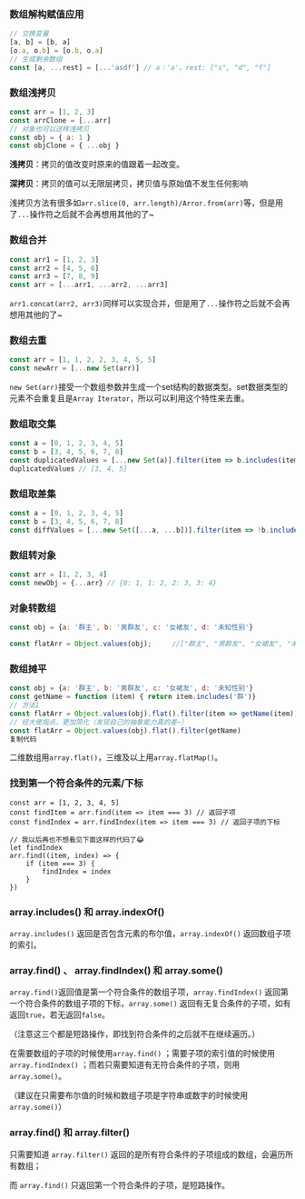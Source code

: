 ### 数组解构赋值应用

```js
// 交换变量
[a, b] = [b, a]
[o.a, o.b] = [o.b, o.a]
// 生成剩余数组
const [a, ...rest] = [...'asdf'] // a：'a'，rest: ["s", "d", "f"]
```

### 数组浅拷贝

```js
const arr = [1, 2, 3]
const arrClone = [...arr]
// 对象也可以这样浅拷贝
const obj = { a: 1 }
const objClone = { ...obj }
```

**浅拷贝**：拷贝的值改变时原来的值跟着一起改变。

**深拷贝**：拷贝的值可以无限层拷贝，拷贝值与原始值不发生任何影响

浅拷贝方法有很多如`arr.slice(0, arr.length)/Arror.from(arr)`等，但是用了`...`操作符之后就不会再想用其他的了~

### 数组合并

```js
const arr1 = [1, 2, 3]
const arr2 = [4, 5, 6]
const arr3 = [7, 8, 9]
const arr = [...arr1, ...arr2, ...arr3]
```

`arr1.concat(arr2, arr3)`同样可以实现合并，但是用了`...`操作符之后就不会再想用其他的了~

### 数组去重

```js
const arr = [1, 1, 2, 2, 3, 4, 5, 5]
const newArr = [...new Set(arr)]
```

`new Set(arr)`接受一个数组参数并生成一个set结构的数据类型。set数据类型的元素不会重复且是`Array Iterator`，所以可以利用这个特性来去重。

### 数组取交集

```js
const a = [0, 1, 2, 3, 4, 5]
const b = [3, 4, 5, 6, 7, 8]
const duplicatedValues = [...new Set(a)].filter(item => b.includes(item))	//includes判断数组里有无此value，返回布尔值
duplicatedValues // [3, 4, 5]
```

### 数组取差集

```js
const a = [0, 1, 2, 3, 4, 5]
const b = [3, 4, 5, 6, 7, 8]
const diffValues = [...new Set([...a, ...b])].filter(item => !b.includes(item) || !a.includes(item)) // [0, 1, 2, 6, 7, 8]
```

### 数组转对象

```js
const arr = [1, 2, 3, 4]
const newObj = {...arr} // {0: 1, 1: 2, 2: 3, 3: 4}
```

### 对象转数组

```js
const obj = {a: '群主', b: '男群友', c: '女裙友', d: '未知性别'}

const flatArr = Object.values(obj);		//["群主", "男群友", "女裙友", "未知性别"]
```

### 数组摊平

```js
const obj = {a: '群主', b: '男群友', c: '女裙友', d: '未知性别'}
const getName = function (item) { return item.includes('群')}
// 方法1
const flatArr = Object.values(obj).flat().filter(item => getName(item))
// 经大佬指点，更加简化（发现自己的抽象能力真的差~）
const flatArr = Object.values(obj).flat().filter(getName)
复制代码
```

二维数组用`array.flat()`，三维及以上用`array.flatMap()`。

### 找到第一个符合条件的元素/下标

```
const arr = [1, 2, 3, 4, 5]
const findItem = arr.find(item => item === 3) // 返回子项
const findIndex = arr.findIndex(item => item === 3) // 返回子项的下标

// 我以后再也不想看见下面这样的代码了😂
let findIndex
arr.find((item, index) => {
    if (item === 3) {
        findIndex = index
    }
})
```

### array.includes() 和 array.indexOf()

`array.includes()` 返回是否包含元素的布尔值，`array.indexOf()` 返回数组子项的索引。



### array.find() 、 array.findIndex() 和 array.some()

`array.find()`返回值是第一个符合条件的数组子项，`array.findIndex()` 返回第一个符合条件的数组子项的下标，`array.some()` 返回有无复合条件的子项，如有返回`true`，若无返回`false`。

（注意这三个都是短路操作，即找到符合条件的之后就不在继续遍历。）



在需要数组的子项的时候使用`array.find()` ；需要子项的索引值的时候使用 `array.findIndex()` ；而若只需要知道有无符合条件的子项，则用 `array.some()`。

（建议在只需要布尔值的时候和数组子项是字符串或数字的时候使用 `array.some()`）



### array.find() 和 array.filter()

只需要知道 `array.filter()` 返回的是所有符合条件的子项组成的数组，会遍历所有数组；

而 `array.find()` 只返回第一个符合条件的子项，是短路操作。



